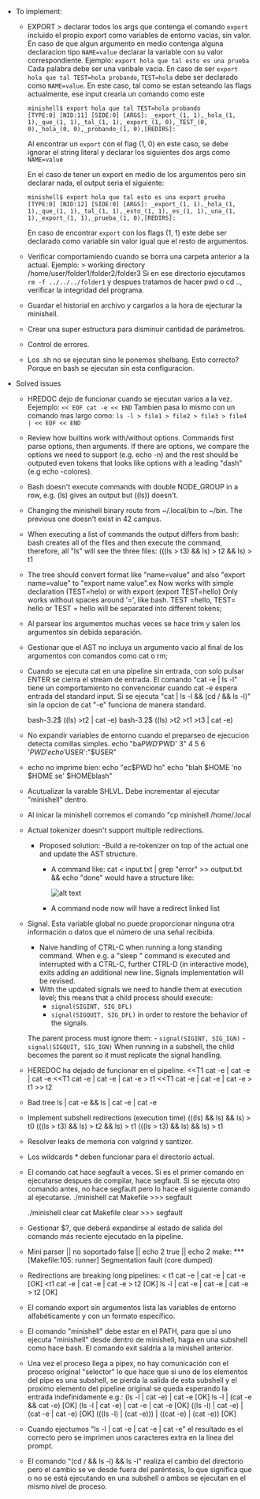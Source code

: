 
* To implement:

	- EXPORT > declarar todos los args que contenga el comando `export` incluido el propio export como variables de entorno vacias, sin valor. 
		En caso de que algun argumento en medio contenga alguna declaracion tipo `NAME=value` 
		declarar la variable con su valor correspondiente.
		Ejemplo: `export hola que tal esto es una prueba` Cada palabra debe ser una varibale vacia. En caso de ser `export hola que tal TEST=hola probando`, `TEST=hola` debe ser declarado como `NAME=value`. En este caso, tal como se estan seteando las flags actualmente, ese input crearia un comando como este 
		```
		minishell$ export hola que tal TEST=hola probando
		[TYPE:0] [NID:11] [SIDE:0] [ARGS]: _export_(1, 1),_hola_(1, 1),_que_(1, 1),_tal_(1, 1),_export_(1, 0),_TEST_(0, 0),_hola_(0, 0),_probando_(1, 0),[REDIRS]:
		```
		Al encontrar un `export` con el flag (1, 0) en este caso, se debe ignorar el string literal y declarar los siguientes dos args como `NAME=value`

		En el caso de tener un export en medio de los argumentos pero sin declarar nada, el output seria el siguiente:
		```
		minishell$ export hola que tal esto es una export prueba
		[TYPE:0] [NID:12] [SIDE:0] [ARGS]: _export_(1, 1),_hola_(1, 1),_que_(1, 1),_tal_(1, 1),_esto_(1, 1),_es_(1, 1),_una_(1, 1),_export_(1, 1),_prueba_(1, 0),[REDIRS]: 
		```
		En caso de encontrar `export` con los flags (1, 1) este debe ser declarado como variable sin valor igual que el resto de argumentos. 

	- Verificar comportamiendo cuando se borra una carpeta anterior a la actual.
		Ejemplo: > working directory /home/user/folder1/folder2/folder3
		Si en ese directorio ejecutamos `rm -f ../../../folder1` y despues tratamos de hacer pwd o cd .., verificar la integridad del programa. 

	- Guardar el historial en archivo y cargarlos a la hora de ejecturar la minishell.

	- Crear una super estructura para disminuir cantidad de parámetros.

	- Control de errores.

	- Los .sh no se ejecutan sino le ponemos shelbang. Esto correcto? Porque en bash se ejecutan sin esta configuracion.


* Solved issues

	- HREDOC dejo de funcionar cuando se ejecutan varios a la vez.
		Eejemplo: `<< EOF cat -e << END`
		Tambien pasa lo mismo con un comando mas largo como:
			`ls -l > file1 > file2 > file3 > file4 | << EOF << END` 

	- Review how builtins work with/without options. Commands first parse options, then arguments. If there are options, we compare the options we need to support (e.g. echo -n) and the rest should be outputed even tokens that looks like options with a leading "dash" (e.g echo -colores).
	
	- Bash doesn't execute commands with double NODE_GROUP in a row, e.g. (ls) gives an output but ((ls)) doesn't. 

	- Changing the minishell binary route from ~/.local/bin to ~/bin. The previous one doesn't exist in 42 campus.

	- When executing a list of commands the output differs from bash: bash creates all of the files and then execute the command, therefore, all "ls" will see the three files:
		(((ls > t3) && ls) > t2 && ls) > t1

	- The tree should convert format like "name=value" and also "export name=value" to "export name value".ex
		Now works with simple declaration (TEST=helo) or with export (export TEST=hello)
		Only works without spaces around '=', like bash. 
		TEST =hello, TEST= hello or TEST = hello will be separated into different tokens;

	- Al parsear los argumentos muchas veces se hace trim y salen los argumentos sin debida separación.

	- Gestionar que el AST no incluya un argumento vacio al final de los argumentos con comandos como cat o rm;

	- Cuando se ejecuta cat en una pipeline sin entrada, con solo pulsar ENTER se cierra el stream de entrada. El comando "cat -e | ls -l" tiene un comportamiento no convencionar cuando cat -e espera entrada del standard input. Si se ejecuta "cat | ls -l && (cd / && ls -l)" sin la opcion de cat "-e" funciona de manera standard.

		bash-3.2$ ((ls) >t2 | cat -e)
		bash-3.2$ ((ls) >t2 >t1 >t3 | cat -e)

	- No expandir variables de entorno cuando el preparseo de ejecucion detecta comillas simples.
		echo "ba$PWD '$PWD'  3" 4 5  6 '$PWD'
		echo '$USER':"$USER"

	- echo no imprime bien: echo "ec$PWD ho"
		echo "blah $HOME 'no $HOME se' $HOMEblash"

	- Acutualizar la varable SHLVL. Debe incrementar al ejecutar "minishell" dentro.

	- Al inicar la minishell corremos el comando "cp minishell /home/.local

	- Actual tokenizer doesn't support multiple redirections.

		+ Proposed solution:
			-Build a re-tokenizer on top of the actual one and update the AST structure.

			- A command like: cat < input.txt | grep "error" >> output.txt && echo "done" would have a structure like:

				![alt text](https://github.com/juandfloresm/minishare/blob/d280cd03d52180b5d4134df3951b1f946d357e49/resources/red.png)

			- A command node now will have a redirect linked list

	- Signal. Esta variable global no puede proporcionar ninguna otra información o datos que el número de una señal recibida.

		+ Naive handling of CTRL-C when running a long standing command. When e.g. a "sleep <seconds>" command is executed and interrupted with a CTRL-C, further CTRL-D (in interactive mode), exits adding an additional new line. Signals implementation will be revised.
		+ With the updated signals we need to handle them at execution level; this means that a child process should execute:
			- `signal(SIGINT, SIG_DFL)`
			- `signal(SIGQUIT, SIG_DFL)`
		in order to restore the behavior of the signals. 
		
		The parent process must ignore them:
			- `signal(SIGINT, SIG_IGN)`
			- `signal(SIGQUIT, SIG_IGN)`
		When running in a subshell, the child becomes the parent so it must replicate the signal handling. 

	- HEREDOC ha dejado de funcionar en el pipeline.
		<<T1 cat -e | cat -e | cat -e
		<<T1 cat -e | cat -e | cat -e > t1
		<<T1 cat -e | cat -e | cat -e > t1 >> t2

	- Bad tree
		ls | cat -e && ls | cat -e | cat -e

	- Implement subshell redirections (execution time)
		(((ls) && ls) && ls) > t0
		(((ls > t3) && ls) > t2 && ls) > t1
		(((ls > t3) && ls) && ls) > t1

	- Resolver leaks de memoria con valgrind y santizer.

	- Los wildcards * deben funcionar para el directorio actual.

	- El comando cat hace segfault a veces. Si es el primer comando en ejecutarse despues de compilar, hace segfault.
		Si se ejecuta otro comando antes, no hace segfault pero lo hace el siguiente comando al ejecutarse.
		./minishell
		cat Makefile >>> segfault

		./minishell
		clear
		cat Makefile
		clear >>> segfault

	- Gestionar $?, que deberá expandirse al estado de salida del comando más reciente ejecutado en la pipeline.

	- Mini parser || no soportado
		false || echo 2
		true || echo 2
		make: *** [Makefile:105: runner] Segmentation fault (core dumped)

	- Redirections are breaking long pipelines:
		< t1 cat -e | cat -e | cat -e					[OK]
		<t1 cat -e | cat -e | cat -e > t2				[OK]
		ls -l | cat -e | cat -e | cat -e > t2			[OK]

	- El comando export sin argumentos lista las variables de entorno alfabéticamente y con un formato específico.

	- El comando "minishell" debe estar en el PATH, para que si uno ejecuta "minishell" desde dentro de minishell, haga en una subshell como hace bash. El comando exit saldría a la minishell anterior.

	- Una vez el proceso llega a pipex, no hay comunicación con el proceso original "selector" lo que hace que si uno de los elementos del pipe es una subshell, se pierda la salida de esta subshell y el proximo elemento del pipeline original se queda esperando la entrada indefinidamente e.g.:
		(ls -l | cat -e) | cat -e						[OK]
		ls -l | (cat -e && cat -e)						[OK]
		(ls -l | cat -e) | cat -e | cat -e				[OK]
		((ls -l) | cat -e) | (cat -e | cat -e)			[OK]
		(((ls -l) | (cat -e))) | ((cat -e) | (cat -e))	[OK]	

	- Cuando ejectumos "ls -l | cat -e | cat -e | cat -e" el resultado es el correcto pero se imprimen unos caracteres extra en la línea del prompt.

	- El comando "(cd / && ls -l) && ls -l" realiza el cambio del directorio pero el cambio se ve desde fuera del paréntesis, lo que significa que o no se está ejecutando en una subshell o ambos se ejecutan en el mismo nivel de proceso.

